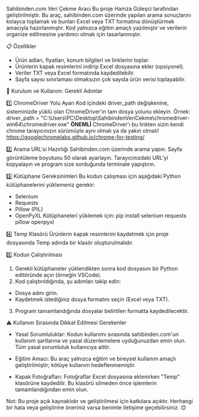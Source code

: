 Sahibinden.com Veri Çekme Aracı
Bu proje Hamza Güleşci tarafından geliştirilmiştir. Bu araç, sahibinden.com üzerinde yapılan arama sonuçlarını kolayca toplamak ve bunları Excel veya TXT formatına dönüştürmek amacıyla hazırlanmıştır.
Kod yalnızca eğitim amaçlı yazılmıştır ve verilerin organize edilmesine yardımcı olmak için tasarlanmıştır.

📋 Özellikler
* Ürün adları, fiyatları, konum bilgileri ve linklerini toplar.
* Ürünlerin kapak resimlerini indirip Excel dosyasına ekler (opsiyonel).
* Veriler TXT veya Excel formatında kaydedilebilir.
* Sayfa sayısı sınırlaması olmaksızın çok sayıda ürün verisi toplayabilir.

🚀 Kurulum ve Kullanım: Gerekli Adımlar

1️⃣ ChromeDriver Yolu Ayarı
Kod içindeki driver_path değişkenine, sisteminizde yüklü olan ChromeDriver'ın tam dosya yolunu ekleyin.
Örnek: 
driver_path = "C:\\Users\\PC\\Desktop\\SahibindenVeriCekme\\chromedriver-win64\\chromedriver.exe"
**ÖNEMLİ**
ChromeDriver'ı bu linkten sizin kendi chrome tarayıcınızın sürümüyle aynı olmalı ya da yakın olmalı!
https://googlechromelabs.github.io/chrome-for-testing/

2️⃣ Arama URL'si Hazırlığı
Sahibinden.com üzerinde arama yapın.
Sayfa görüntüleme boyutunu 50 olarak ayarlayın.
Tarayıcınızdaki URL'yi kopyalayın ve program size sorduğunda terminale yapıştırın.

3️⃣ Kütüphane Gereksinimleri
Bu kodun çalışması için aşağıdaki Python kütüphanelerini yüklemeniz gerekir:

* Selenium
* Requests
* Pillow (PIL)
* OpenPyXL
Kütüphaneleri yüklemek için:
pip install selenium requests pillow openpyxl 

4️⃣ Temp Klasörü
Ürünlerin kapak resimlerini kaydetmek için proje dosyasında Temp adında bir klasör oluşturulmalıdır.

5️⃣ Kodun Çalıştırılması
1) Gerekli kütüphaneler yüklendikten sonra kod dosyasını bir Python editöründe açın (örneğin VSCode).
2) Kod çalıştırıldığında, şu adımları takip edin:
* Dosya adını girin.
* Kaydetmek istediğiniz dosya formatını seçin (Excel veya TXT).
3) Program tamamlandığında dosyalar belirtilen formatta kaydedilecektir.

⚠️ Kullanım Sırasında Dikkat Edilmesi Gerekenler
* Yasal Sorumluluklar:
Kodun kullanımı sırasında sahibinden.com'un kullanım şartlarına ve yasal düzenlemelere uyduğunuzdan emin olun. Tüm yasal sorumluluk kullanıcıya aittir.

* Eğitim Amacı:
Bu araç yalnızca eğitim ve bireysel kullanım amaçlı geliştirilmiştir; kötüye kullanım hedeflenmemiştir.

* Kapak Fotoğrafları:
Fotoğraflar Excel dosyasına eklenirken "Temp" klasörüne kaydedilir. Bu klasörü silmeden önce işlemlerin tamamlandığından emin olun.

Not:
Bu proje açık kaynaklıdır ve geliştirilmesi için katkılara açıktır. Herhangi bir hata veya geliştirme öneriniz varsa benimle iletişime geçebilirsiniz. 😊

